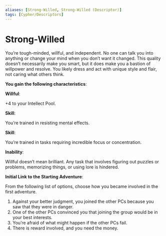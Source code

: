 ```yaml
---
aliases: [Strong-Willed, Strong-Willed (Descriptor)]
tags: [Cypher/Descriptors]
---
```


# Strong-Willed

You’re tough-minded, willful, and independent. No one can talk you into anything or change your mind when you don’t want it changed. This quality doesn’t necessarily make you smart, but it does make you a bastion of willpower and resolve. You likely dress and act with unique style and flair, not caring what others think.

**You gain the following characteristics**:

**Willful**:

+4 to your Intellect Pool.

**Skill**:

You’re trained in resisting mental effects.

**Skill**:

You’re trained in tasks requiring incredible focus or concentration.

**Inability**:

Willful doesn’t mean brilliant. Any task that involves figuring out puzzles or problems, memorizing things, or using lore is hindered.

**Initial Link to the Starting Adventure**:

From the following list of options, choose how you became involved in the first adventure.

1. Against your better judgment, you joined the other PCs because you saw that they were in danger.
2. One of the other PCs convinced you that joining the group would be in your best interests.
3. You’re afraid of what might happen if the other PCs fail.
4. There is reward involved, and you need the money.
